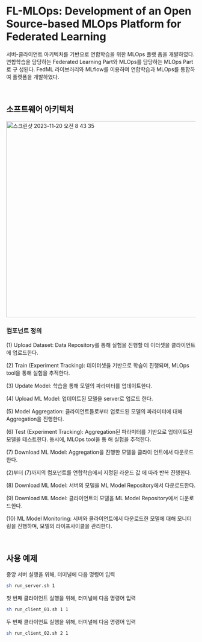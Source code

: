 # FL-MLOps: Development of an Open Source-based MLOps Platform for Federated Learning
서버-클라이언트 아키텍처를 기반으로 연합학습을 위한 MLOps 플랫 폼을 개발하였다. 연합학습을 담당하는 Federated Learning Part와 MLOps를 담당하는 MLOps Part로 구 성된다. FedML 라이브러리와 MLflow를 이용하여 연합학습과 MLOps를 통합하여 플랫폼을 개발하였다.

<br>

## 소프트웨어 아키텍처
<img width="520" alt="스크린샷 2023-11-20 오전 8 43 35" src="https://github.com/Dayoung-Jung/FL-MLOps/assets/68275740/da568130-ad71-4320-b07f-175cf19048c2">

### 컴포넌트 정의

(1) Upload Dataset: Data Repository를 통해 실험을 진행할 데 이터셋을 클라이언트에 업로드한다.

(2) Train (Experiment Tracking): 데이터셋을 기반으로 학습이 진행되며, MLOps tool을 통해 실험을 추적한다.

(3) Update Model: 학습을 통해 모델의 파라미터를 업데이트한다.

(4) Upload ML Model: 업데이트된 모델을 server로 업로드 한다.

(5) Model Aggregation: 클라이언트들로부터 업로드된 모델의 파라미터에 대해 Aggregation을 진행한다.

(6) Test (Experiment Tracking): Aggregation된 파라미터를 기반으로 업데이트된 모델을 테스트한다. 동시에, MLOps tool을 통 해 실험을 추적한다.

(7) Download ML Model: Aggregation을 진행한 모델을 클라이 언트에서 다운로드한다.

(2)부터 (7)까지의 컴포넌트를 연합학습에서 지정된 라운드 값 에 따라 반복 진행한다.

(8) Download ML Model: 서버의 모델을 ML Model Repository에서 다운로드한다.

(9) Download ML Model: 클라이언트의 모델을 ML Model Repository에서 다운로드한다.

(10) ML Model Monitoring: 서버와 클라이언트에서 다운로드한 모델에 대해 모니터링을 진행하며, 모델의 라이프사이클을 관리한다.


<br>


## 사용 예제
중앙 서버 실행을 위해, 터미널에 다음 명령어 입력
```bash
sh run_server.sh 1   
```

첫 번째 클라이언트 실행을 위해, 터미널에 다음 명령어 입력
```bash
sh run_client_01.sh 1 1   
```

두 번째 클라이언트 실행을 위해, 터미널에 다음 명령어 입력
```bash
sh run_client_02.sh 2 1       
```



